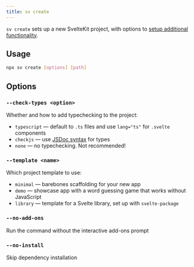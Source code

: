 ```yaml
---
title: sv create
---
```


`sv create` sets up a new SvelteKit project, with options to [setup additional functionality](sv-add#Official-add-ons).

## Usage

```bash
npx sv create [options] [path]
```

## Options

<!-- TODO this flag should probably just be '--types', and the options should be 'ts' or 'jsdoc' -->

### `--check-types <option>`

Whether and how to add typechecking to the project:

- `typescript` — default to `.ts` files and use `lang="ts"` for `.svelte` components
- `checkjs` — use [JSDoc syntax](https://www.typescriptlang.org/docs/handbook/jsdoc-supported-types.html) for types
- `none` — no typechecking. Not recommended!

### `--template <name>`

Which project template to use:

- `minimal` — barebones scaffolding for your new app
- `demo` — showcase app with a word guessing game that works without JavaScript
- `library` — template for a Svelte library, set up with `svelte-package`

### `--no-add-ons`

Run the command without the interactive add-ons prompt

### `--no-install`

Skip dependency installation

<!-- ## Programmatic interface

```js
// TODO: this gives type checking errors in the docs site when not commented out. Need to release sv, install it in the site, and uncomment this.
// import { create } from 'sv';

// // todo: check if this is right
// create(cwd, {
// 	// add your options here
// 	// todo: list available option
// });
```
-->
